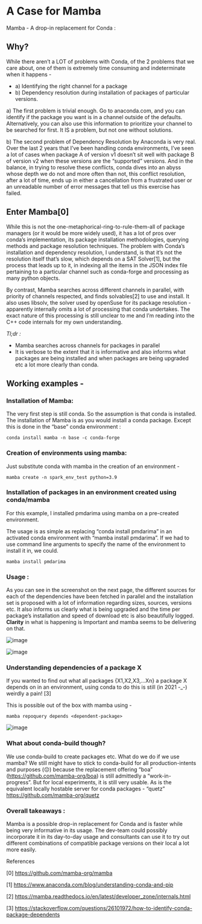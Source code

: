 # A Case for Mamba

Mamba - A drop-in replacement for Conda :

## **Why?**

While there aren’t a LOT of problems with Conda, of the 2 problems that we care about, one of them is extremely time consuming and indeterminate when it happens - 

- a) Identifying the right channel for a package
- b) Dependency resolution during installation of packages of particular versions. 

a) The first problem is trivial enough. Go to anaconda.com, and you can identify if the package you want is in a channel outside of the defaults. Alternatively, you can also use this information to prioritize your channel to be searched for first. It IS a problem, but not one without solutions.

b) The second problem of Dependency Resolution by Anaconda is very real. Over the last 2 years that I’ve been handling conda environments, I’ve seen a lot of cases when package A of version v1 doesn’t sit well with package B of version v2 when these versions are the “supported” versions. And in the balance, in trying to resolve these conflicts, conda dives into an abyss whose depth we do not and more often than not, this conflict resolution, after a lot of time, ends up in either a cancellation from a frustrated user or an unreadable number of error messages that tell us this exercise has failed.



## Enter Mamba[0]

While this is not the one-metaphorical-ring-to-rule-them-all of package managers (or it would be more widely used), it has a lot of pros over conda’s implementation, its package installation methodologies, querying methods and package resolution techniques.
The problem with Conda’s installation and dependency resolution, I understand, is that it’s not the resolution itself that’s slow, which depends on a SAT Solver[1], but the process that leads up to it, in indexing all the items in the JSON index file pertaining to a particular channel such as conda-forge and processing as many python objects. 

By contrast, Mamba searches across different channels in parallel, with priority of channels respected, and finds solvables[2] to use and install. It also uses libsolv, the solver used by openSuse for its package resolution - apparently internally omits a lot of processing that conda undertakes. The exact nature of this processing is still unclear to me and I’m reading into the C++ code internals for my own understanding.

_Tl;dr :_
- Mamba searches across channels for packages in parallel
- It is verbose to the extent that it is informative and also informs what packages are being installed and when packages are being upgraded etc a lot more clearly than conda.

## Working examples - 

### Installation of Mamba:

The very first step is still conda. So the assumption is that conda is installed. The installation of Mamba is as you would install a conda package. 
Except this is done in the “base” conda environment : 

`conda install mamba -n base -c conda-forge`


### Creation of environments using mamba: 

Just substitute conda with mamba in the creation of an environment -

`mamba create -n spark_env_test python=3.9`


### Installation of packages in an environment created using conda/mamba

For this example, I installed pmdarima using mamba on a pre-created environment. 

The usage is as simple as replacing “conda install pmdarima” in an activated conda environment with “mamba install pmdarima”. If we had to use command line arguments to specify the name of the environment to install it in, we could.

`mamba install pmdarima`



### Usage : 

As you can see in the screenshot on the next page, the different sources for each of the dependencies have been fetched in parallel and the installation set is proposed with a lot of information regarding sizes, sources, versions etc. It also informs us clearly what is being upgraded and the time per package’s installation and speed of download etc is also beautifully logged. 
**Clarity** in what is happening is Important and mamba seems to be delivering on that. 


![image](https://user-images.githubusercontent.com/342533/163648507-76c37fed-e52a-4b38-9b19-d080d3b44969.png)

![image](https://user-images.githubusercontent.com/342533/163648514-8f6b1b36-7ec9-4c43-a192-c5ad9b4b54d6.png)


### Understanding dependencies of a package X

If you wanted to find out what all packages {X1,X2,X3,...Xn} a package X depends on in an environment, using conda to do this is still (in 2021 -_-) weirdly a pain! [3]

This is possible out of the box with mamba using - 

`mamba repoquery depends <dependent-package>`

![image](https://user-images.githubusercontent.com/342533/163648520-90dab58c-6802-4d07-ace8-055d200f06e3.png)



### What about conda-build though?

We use conda-build to create packages etc. What do we do if we use mamba? We still might have to stick to conda-build for all production-intents and purposes (😔) because the replacement offering “boa” (https://github.com/mamba-org/boa) is still admittedly a “work-in-progress”. But for local experiments, it is still very usable. 
As is the equivalent locally hostable server for conda packages - “quetz” https://github.com/mamba-org/quetz


### Overall takeaways :

Mamba is a possible drop-in replacement for Conda and is faster while being very informative in its usage.
The dev-team could possibly incorporate it in its day-to-day usage and consultants can use it to try out different combinations of compatible package versions on their local a lot more easily. 


References

[0] https://github.com/mamba-org/mamba

[1]  https://www.anaconda.com/blog/understanding-conda-and-pip

[2] https://mamba.readthedocs.io/en/latest/developer_zone/internals.html

[3] https://stackoverflow.com/questions/26101972/how-to-identify-conda-package-dependents



